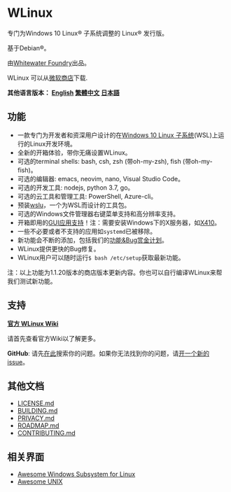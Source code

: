# WLinux

专门为Windows 10 Linux® 子系统调整的 Linux® 发行版。

基于Debian®。

由[Whitewater Foundry](https://whitewaterfoundry.com)出品。

WLinux 可以从[微软商店](https://afflnk.microsoft.com/c/1291904/433017/7593?u=https%3A%2F%2Fwww.microsoft.com%2Fstore%2FproductId%2F9NV1GV1PXZ6P)下载.

**其他语言版本： [English](EADME.md) [繁體中文](README.zh-hant.md) [日本語](README.ja.md)**

## 功能

- 一款专门为开发者和资深用户设计的在[Windows 10 Linux 子系统](https://github.com/sirredbeard/Awesome-WSL)(WSL)上运行的Linux开发环境。
- 全新的开箱体验，带你无痛设置WLinux。
- 可选的terminal shells: bash, csh, zsh (带oh-my-zsh), fish (带oh-my-fish)。
- 可选的编辑器: emacs, neovim, nano, Visual Studio Code。
- 可选的开发工具: nodejs, python 3.7, go。
- 可选的云工具和管理工具: PowerShell, Azure-cli。
- 预装[wslu](https://github.com/wslutilities/wslu)，一个为WSL而设计的工具包。
- 可选的Windows文件管理器右键菜单支持和高分辨率支持。
- 开箱即用的[GUI应用支持](https://github.com/ethanhs/WSL-Programs)！注：需要安装Windows下的X服务器，如[X410](http://afflnk.microsoft.com/c/1291904/459838/7593?prodsku=9NLP712ZMN9Q&u=https%3A%2F%2Fwww.microsoft.com%2Fen-us%2Fstore%2Fp%2Fx410%2F9NLP712ZMN9Q)。
- 一些不必要或者不支持的应用如`systemd`已被移除。
- 新功能会不断的添加，包括我们的[功能&Bug赏金计划](https://github.com/WhitewaterFoundry/WLinux/issues?q=is%3Aissue+is%3Aopen+label%3ABounty)。
- WLinux提供更快的Bug修复。
- WLinux用户可以随时运行`$ bash /etc/setup`获取最新功能。

注：以上功能为1.1.20版本的商店版本更新内容。你也可以自行编译WLinux来帮我们测试新功能。  

## 支持

**[官方 WLinux Wiki](https://github.com/WhitewaterFoundry/WLinux/wiki)**

请首先查看官方Wiki以了解更多。

**GitHub**: 请先[在此](https://github.com/sirredbeard/WLinux/issues)搜索你的问题。如果你无法找到你的问题，请[开一个新的issue](https://github.com/sirredbeard/WLinux/issues/new)。

## 其他文档

- [LICENSE.md](LICENSE.md)
- [BUILDING.md](BUILDING.md)
- [PRIVACY.md](PRIVACY.md)
- [ROADMAP.md](ROADMAP.md)
- [CONTRIBUTING.md](CONTRIBUTING.md)

## 相关界面

- [Awesome Windows Subsystem for Linux](https://github.com/sirredbeard/Awesome-WSL)
- [Awesome UNIX](https://github.com/sirredbeard/Awesome-UNIX)
